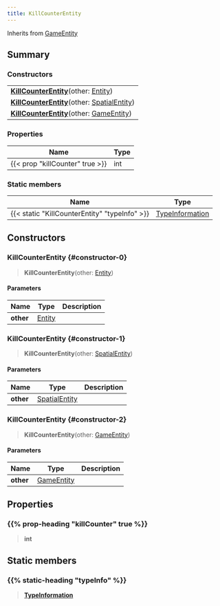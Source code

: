 ```yaml
---
title: KillCounterEntity
---
```


Inherits from [GameEntity](/vext/ref/client/type/gameentity)

## Summary

### Constructors

|  |
| --- |
| **[KillCounterEntity](#constructor-0)**(other: [Entity](/vext/ref/shared/type/entity)) |
| **[KillCounterEntity](#constructor-1)**(other: [SpatialEntity](/vext/ref/shared/type/spatialentity)) |
| **[KillCounterEntity](#constructor-2)**(other: [GameEntity](/vext/ref/client/type/gameentity)) |

### Properties

| Name | Type |
| ---- | ---- |
| {{< prop "killCounter" true >}} | int |

### Static members

| Name | Type |
| ---- | ---- |
| {{< static "KillCounterEntity" "typeInfo" >}} | [TypeInformation](/vext/ref/shared/type/typeinformation) |

## Constructors

### KillCounterEntity {#constructor-0}

> **KillCounterEntity**(other: [Entity](/vext/ref/shared/type/entity))

#### Parameters

| Name | Type | Description |
| ---- | ---- | ----------- |
| **other** | [Entity](/vext/ref/shared/type/entity) |  |

### KillCounterEntity {#constructor-1}

> **KillCounterEntity**(other: [SpatialEntity](/vext/ref/shared/type/spatialentity))

#### Parameters

| Name | Type | Description |
| ---- | ---- | ----------- |
| **other** | [SpatialEntity](/vext/ref/shared/type/spatialentity) |  |

### KillCounterEntity {#constructor-2}

> **KillCounterEntity**(other: [GameEntity](/vext/ref/client/type/gameentity))

#### Parameters

| Name | Type | Description |
| ---- | ---- | ----------- |
| **other** | [GameEntity](/vext/ref/client/type/gameentity) |  |

## Properties

### {{% prop-heading "killCounter" true %}}

> **int**

## Static members

### {{% static-heading "typeInfo" %}}

> **[TypeInformation](/vext/ref/shared/type/typeinformation)**
